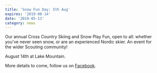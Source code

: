 ```yaml
---
title: 'Snow Fun Day: 5th Aug'
expires: '2019-08-14'
date: '2019-05-13'
category: news
---
```


Our annual Cross Country Skiing and Snow Play Fun, open to all: whether you've never seen snow, or are an experienced Nordic skier. An event for the wider Scouting community!

August 14th at Lake Mountain.

More details to come, follow us on [Facebook](https://www.facebook.com/BogongRoverChalet/).
